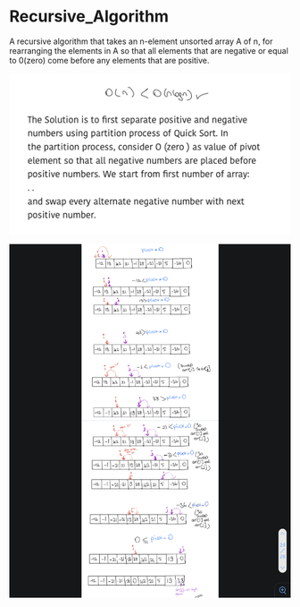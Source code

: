 # Recursive_Algorithm
A recursive algorithm that takes an n-element unsorted array A of n, for rearranging the elements in A so that all elements that are negative or equal to 0(zero) come before any elements that are positive.<br>

 
 ![alt text](https://github.com/mervesrn/Recursive_Algorithm/blob/main/IMG_3878.jpg)<br>

 ![alt text](https://github.com/mervesrn/Recursive_Algorithm/blob/main/IMG_3881.jpg)<br>
